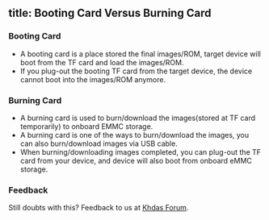title: Booting Card Versus Burning Card
---

### Booting Card
* A booting card is a place stored the final images/ROM, target device will boot from the TF card and load the images/ROM.
* If you plug-out the booting TF card from the target device, the device cannot boot into the images/ROM anymore.

### Burning Card
* A burning card is used to burn/download the images(stored at TF card temporarily) to onboard EMMC storage.
* A burning card is one of the ways to burn/download the images, you can also burn/download images via USB cable.
* When burning/downloading images completed, you can plug-out the TF card from your device, and device will also boot from onboard eMMC storage.

### Feedback
Still doubts with this? Feedback to us at [Khdas Forum](http://forum.khadas.com/).
